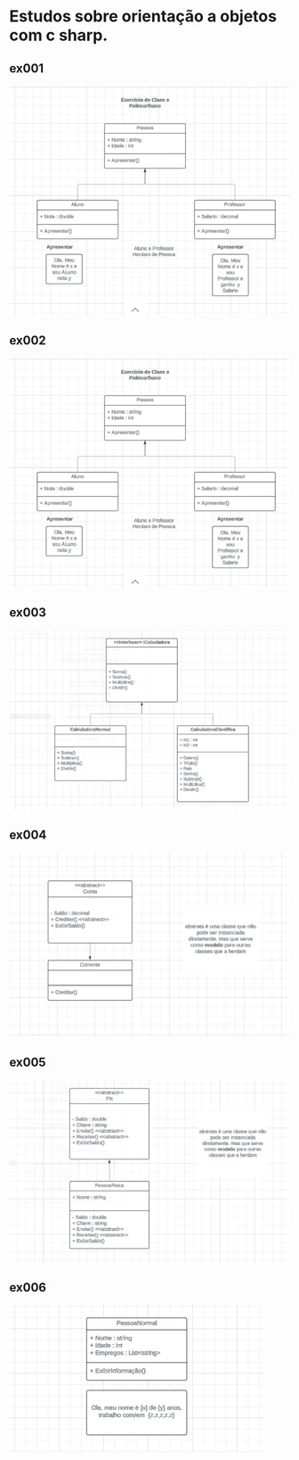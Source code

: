 # Estudos sobre orientação a objetos com c sharp.

## ex001
<img src="diagram/ex001.png">

## ex002
<img src="diagram/ex002.png">


## ex003
<img src="diagram/ex003.png">

## ex004
<img src="diagram/ex004.png">


## ex005
<img src="diagram/ex005.png">

## ex006
<img src="diagram/ex006.png">